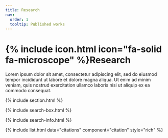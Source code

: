 ```yaml
---
title: Research
nav:
  order: 1
  tooltip: Published works
---
```


# {% include icon.html icon="fa-solid fa-microscope" %}Research

Lorem ipsum dolor sit amet, consectetur adipiscing elit, sed do eiusmod tempor incididunt ut labore et dolore magna aliqua.
Ut enim ad minim veniam, quis nostrud exercitation ullamco laboris nisi ut aliquip ex ea commodo consequat.

{% include section.html %}

<!-- ## Highlighted

{% include citation.html lookup="Open collaborative writing with Manubot" style="rich" %}

{% include section.html %} -->

<!-- ## All -->

{% include search-box.html %}

{% include search-info.html %}

{% include list.html data="citations" component="citation" style="rich" %}
